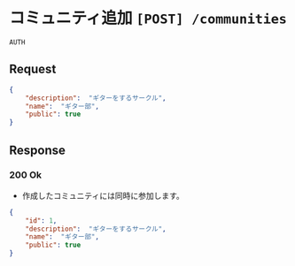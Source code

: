 # コミュニティ追加 `[POST] /communities`
`AUTH`

## Request

```json
{
    "description":  "ギターをするサークル",
    "name":  "ギター部",
    "public": true
}
```

## Response 

### 200 Ok

- 作成したコミュニティには同時に参加します。

```json
{
    "id": 1,    
    "description":  "ギターをするサークル",
    "name":  "ギター部",
    "public": true
}
```